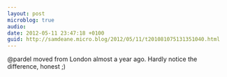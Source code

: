```yaml
---
layout: post
microblog: true
audio: 
date: 2012-05-11 23:47:18 +0100
guid: http://samdeane.micro.blog/2012/05/11/t201081075131351040.html
---
```

@pardel moved from London almost a year ago. Hardly notice the difference, honest ;)
